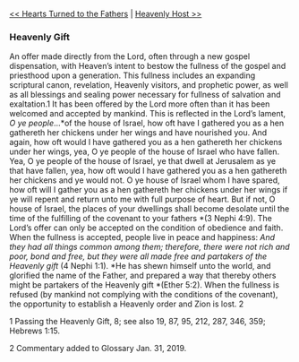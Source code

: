[<< Hearts Turned to the Fathers](Hearts%20Turned%20to%20the%20Fathers)  |  [Heavenly Host >>](Heavenly%20Host)

### Heavenly Gift
An offer made directly from the Lord, often through a new gospel dispensation, with Heaven’s intent to bestow the fullness of the gospel and priesthood upon a generation. This fullness includes an expanding scriptural canon, revelation, Heavenly visitors, and prophetic power, as well as all blessings and sealing power necessary for fullness of salvation and exaltation.1 It has been offered by the Lord more often than it has been welcomed and accepted by mankind. This is reflected in the Lord’s lament, *O ye people*…*of the house of Israel, how oft have I gathered you as a hen gathereth her chickens under her wings and have nourished you. And again, how oft would I have gathered you as a hen gathereth her chickens under her wings, yea, O ye people of the house of Israel who have fallen. Yea, O ye people of the house of Israel, ye that dwell at Jerusalem as ye that have fallen, yea, how oft would I have gathered you as a hen gathereth her chickens and ye would not. O ye house of Israel whom I have spared, how oft will I gather you as a hen gathereth her chickens under her wings if ye will repent and return unto me with full purpose of heart. But if not, O house of Israel, the places of your dwellings shall become desolate until the time of the fulfilling of the covenant to your fathers *(3 Nephi 4:9). The Lord’s offer can only be accepted on the condition of obedience and faith. When the fullness is accepted, people live in peace and happiness: *And they had all things common among them; therefore, there were not rich and poor, bond and free, but they were all made free and partakers of the Heavenly gift* (4 Nephi 1:1). *He has shewn himself unto the world, and glorified the name of the Father, and prepared a way that thereby others might be partakers of the Heavenly gift *(Ether 5:2). When the fullness is refused (by mankind not complying with the conditions of the covenant), the opportunity to establish a Heavenly order and Zion is lost. 2



1 Passing the Heavenly Gift, 8; see also 19, 87, 95, 212, 287, 346, 359; Hebrews 1:15.


2 Commentary added to Glossary Jan. 31, 2019.